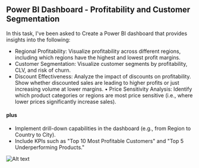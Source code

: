 ## Power BI Dashboard - Profitability and Customer Segmentation
In this task, I've been asked to Create a Power BI dashboard  that provides insights into the following: 
- Regional Profitability: Visualize profitability across different regions, including which  regions have the highest and lowest profit margins. 
- Customer Segmentation: Visualize customer segments by profitability, CLV, and risk of  churn. 
- Discount Effectiveness: Analyze the impact of discounts on profitability. Show whether  discounted sales are leading to higher profits or just increasing volume at lower margins. • Price Sensitivity Analysis: Identify which product categories or regions are most price sensitive (i.e., where lower prices significantly increase sales).

#### plus
- Implement drill-down capabilities in the dashboard (e.g., from Region to Country to City). 
- Include KPIs such as "Top 10 Most Profitable Customers" and "Top 5 Underperforming  Products." 


![Alt text](https://github.com/namakshenas/finquest_challenge/blob/main/task_3/powerbi_finquest_challenge.jpg)
